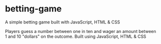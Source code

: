 # betting-game
A simple betting game built with JavaScript, HTML &amp; CSS

Players guess a number between one in ten and wager an amount between 1 and 10 "dollars" on the outcome.
Built using JavaScript, HTML & CSS
